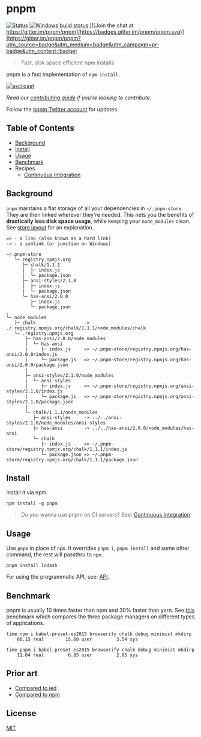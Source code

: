 # pnpm

[![Status](https://travis-ci.org/pnpm/pnpm.svg?branch=master)](https://travis-ci.org/pnpm/pnpm "See test builds")
[![Windows build status](https://ci.appveyor.com/api/projects/status/f7437jbcml04x750/branch/master?svg=true)](https://ci.appveyor.com/project/zkochan/pnpm-17nv8/branch/master)
[![Join the chat at https://gitter.im/pnpm/pnpm](https://badges.gitter.im/pnpm/pnpm.svg)](https://gitter.im/pnpm/pnpm?utm_source=badge&utm_medium=badge&utm_campaign=pr-badge&utm_content=badge)

> Fast, disk space efficient npm installs

pnpm is a fast implementation of `npm install`.

[![asciicast](http://i.imgur.com/6GLLHaV.gif)](https://asciinema.org/a/99357)

*Read our [contributing guide](CONTRIBUTING.md) if you're looking to contribute.*

Follow the [pnpm Twitter account](https://twitter.com/pnpmjs) for updates.

## Table of Contents

* [Background](#background)
* [Install](#install)
* [Usage](#usage)
* [Benchmark](#benchmark)
* Recipes
  * [Continuous Integration](docs/recipes/continuous-integration.md)

## Background

`pnpm` maintains a flat storage of all your dependencies in `~/.pnpm-store`. They are then linked wherever they're needed.
This nets you the benefits of **drastically less disk space usage**, while keeping your `node_modules` clean.
See [store layout](docs/store-layout.md) for an explanation.

```
=> - a link (also known as a hard link)
-> - a symlink (or junction on Windows)

~/.pnpm-store
   └─ registry.npmjs.org
      ├─ chalk/1.1.1
      |  ├─ index.js
      |  └─ package.json
      ├─ ansi-styles/2.1.0
      |  ├─ index.js
      |  └─ package.json
      └─ has-ansi/2.0.0
         ├─ index.js
         └─ package.json
.
└─ node_modules
   ├─ chalk                  -> ./.registry.npmjs.org/chalk/1.1.1/node_modules/chalk
   └─ .registry.npmjs.org
       ├─ has-ansi/2.0.0/node_modules
       |  └─ has-ansi
       |     ├─ index.js     => ~/.pnpm-store/registry.npmjs.org/has-ansi/2.0.0/index.js
       |     └─ package.js   => ~/.pnpm-store/registry.npmjs.org/has-ansi/2.0.0/package.json
       |
       ├─ ansi-styles/2.1.0/node_modules
       |  └─ ansi-styles
       |     ├─ index.js     => ~/.pnpm-store/registry.npmjs.org/ansi-styles/2.1.0/index.js
       |     └─ package.js   => ~/.pnpm-store/registry.npmjs.org/ansi-styles/2.1.0/package.json
       |
       └─ chalk/1.1.1/node_modules
          ├─ ansi-styles     -> ../../ansi-styles/2.1.0/node_modules/ansi-styles
          ├─ has-ansi        -> ../../has-ansi/2.0.0/node_modules/has-ansi
          └─ chalk
             ├─ index.js     => ~/.pnpm-store/registry.npmjs.org/chalk/1.1.1/index.js
             └─ package.json => ~/.pnpm-store/registry.npmjs.org/chalk/1.1.1/package.json
```

## Install

Install it via npm.

```
npm install -g pnpm
```

> Do you wanna use pnpm on CI servers? See: [Continuous Integration](docs/recipes/continuous-integration.md).

## Usage

Use `pnpm` in place of `npm`. It overrides `pnpm i`, `pnpm install` and some other command, the rest will passthru to `npm`.

```
pnpm install lodash
```

For using the programmatic API, see: [API](docs/api.md).

## Benchmark

pnpm is usually 10 times faster than npm and 30% faster than yarn. See [this](https://github.com/zkochan/node-package-manager-benchmark)
benchmark which compares the three package managers on different types of applications.

```
time npm i babel-preset-es2015 browserify chalk debug minimist mkdirp
    66.15 real        15.60 user         3.54 sys
```

```
time pnpm i babel-preset-es2015 browserify chalk debug minimist mkdirp
    11.04 real         6.85 user         2.85 sys
```

## Prior art

* [Compared to ied](docs/vs-ied.md)
* [Compared to npm](docs/vs-npm.md)

## License

[MIT](https://github.com/pnpm/pnpm/blob/master/LICENSE)

[contributors]: http://github.com/pnpm/pnpm/contributors

